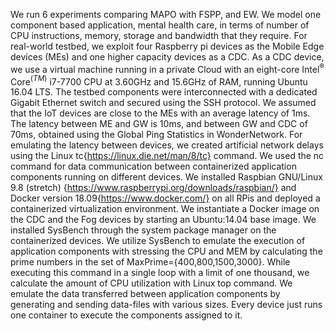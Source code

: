 We run 6 experiments comparing MAPO with FSPP, and EW. We model one component based application, mental health care, in terms of number of CPU instructions, memory, storage and bandwidth that they require.
For real-world testbed, we exploit four Raspberry pi devices as the Mobile Edge devices (MEs) and one higher capacity devices as a CDC. 
As a CDC device, we use a virtual machine running in a private Cloud with an eight-core Intel$^\circledR$ Core$^{(TM)}$ i7-7700 CPU at 3.60GHz and 15.6GHz of RAM, running Ubuntu 16.04 LTS. 
The testbed components were interconnected with a dedicated Gigabit Ethernet switch and secured using the SSH protocol.
We assumed that the IoT devices are close to the MEs with an average latency of 1ms. The latency between ME and GW is 10ms, and between GW and CDC of 70ms, obtained using the Global Ping Statistics in WonderNetwork. 
For emulating the latency between devices, we created artificial network delays using the Linux tc{https://linux.die.net/man/8/tc} command. 
We used the nc command for data communication between containerized application components running on different devices.
We installed Raspbian GNU/Linux 9.8 (stretch) {https://www.raspberrypi.org/downloads/raspbian/} 
and Docker version 18.09{https://www.docker.com/} on all RPis and deployed a containerized virtualization environment.
We instantiate a Docker image on the CDC and the Fog devices by starting an Ubuntu:14.04 base image.
We installed SysBench through the system package manager on the containerized devices. 
We utilize SysBench to emulate the execution of application components with stressing the CPU and MEM by calculating the prime numbers in the set of MaxPrime={400,800,1500,3000}. 
While executing this command in a single loop with a limit of one thousand, we calculate the amount of CPU utilization with Linux top command.
We emulate the data transferred between application components by generating and sending data-files with various sizes. 
Every device just runs one container to execute the components assigned to it.